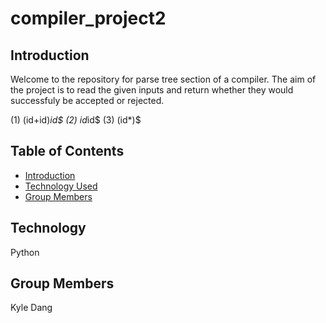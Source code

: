 # compiler_project2
 
## Introduction

Welcome to the repository for parse tree section of a compiler. The aim of the project is to read the given inputs and return whether they would successfuly be accepted or rejected.

(1) (id+id)*id$ 
(2) id*id$ 
(3) (id*)$

## Table of Contents
- [Introduction](#introduction)
- [Technology Used](#technology-used)
- [Group Members](#group-members)

## Technology
Python

## Group Members
Kyle Dang